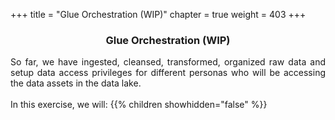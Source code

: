 +++
title = "Glue Orchestration (WIP)"
chapter = true
weight = 403
+++

<center><h3>Glue Orchestration (WIP)</h3></center>

<div style="text-align: justify">
  So far, we have ingested, cleansed, transformed, organized raw data and setup data access privileges for different personas who will be accessing the data assets in the data lake.
  <br/><br/>In this exercise, we will:
  {{% children showhidden="false" %}}
</div>